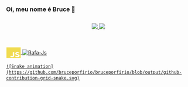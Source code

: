 ### Oi, meu nome é Bruce 👋

##

<div align="center">
  <a href="https://github.com/bruceporfirio">
  <img height="180em" src="https://github-readme-stats.vercel.app/api?username=bruceporfirio&show_icons=true&theme=dark&include_all_commits=true&count_private=true"/>
  <img height="180em" src="https://github-readme-stats.vercel.app/api/top-langs/?username=bruceporfirio&layout=compact&langs_count=7&theme=dark"/>
</div>

  ##
  

  <div style="display: inline_block"><br>
  <img align="center" alt="Rafa-Js" height="30" width="40" src="https://raw.githubusercontent.com/devicons/devicon/master/icons/javascript/javascript-plain.svg">
<img align="center" alt="Rafa-Js" height="30" width="40" src="https://cdn.jsdelivr.net/gh/devicons/devicon/icons/nodejs/nodejs-plain-wordmark.svg">
  
   
    ![Snake animation](https://github.com/bruceporfirio/bruceporfirio/blob/output/github-contribution-grid-snake.svg)
 
    
</div>
     
  
